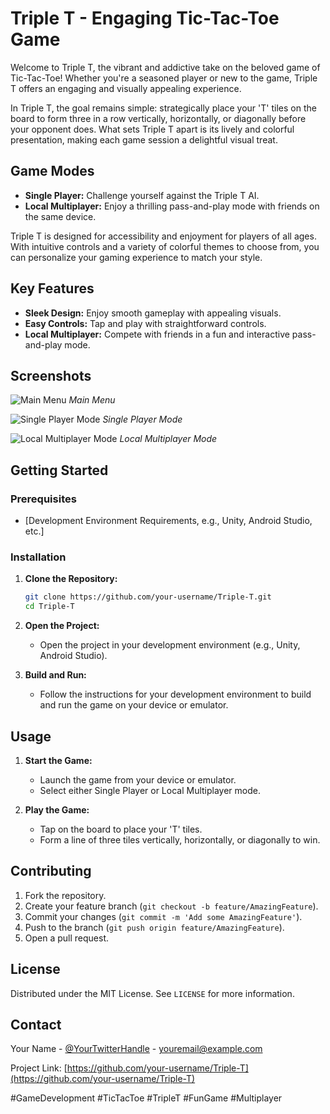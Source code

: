 # Triple T - Engaging Tic-Tac-Toe Game

Welcome to Triple T, the vibrant and addictive take on the beloved game of Tic-Tac-Toe! Whether you're a seasoned player or new to the game, Triple T offers an engaging and visually appealing experience.

In Triple T, the goal remains simple: strategically place your 'T' tiles on the board to form three in a row vertically, horizontally, or diagonally before your opponent does. What sets Triple T apart is its lively and colorful presentation, making each game session a delightful visual treat.

## Game Modes

- **Single Player:** Challenge yourself against the Triple T AI.
- **Local Multiplayer:** Enjoy a thrilling pass-and-play mode with friends on the same device.

Triple T is designed for accessibility and enjoyment for players of all ages. With intuitive controls and a variety of colorful themes to choose from, you can personalize your gaming experience to match your style.

## Key Features

- **Sleek Design:** Enjoy smooth gameplay with appealing visuals.
- **Easy Controls:** Tap and play with straightforward controls.
- **Local Multiplayer:** Compete with friends in a fun and interactive pass-and-play mode.

## Screenshots

![Main Menu](screenshots/main_menu.png)
*Main Menu*

![Single Player Mode](screenshots/single_player.png)
*Single Player Mode*

![Local Multiplayer Mode](screenshots/local_multiplayer.png)
*Local Multiplayer Mode*

## Getting Started

### Prerequisites

- [Development Environment Requirements, e.g., Unity, Android Studio, etc.]

### Installation

1. **Clone the Repository:**

    ```bash
    git clone https://github.com/your-username/Triple-T.git
    cd Triple-T
    ```

2. **Open the Project:**

    - Open the project in your development environment (e.g., Unity, Android Studio).

3. **Build and Run:**

    - Follow the instructions for your development environment to build and run the game on your device or emulator.

## Usage

1. **Start the Game:**
    - Launch the game from your device or emulator.
    - Select either Single Player or Local Multiplayer mode.

2. **Play the Game:**
    - Tap on the board to place your 'T' tiles.
    - Form a line of three tiles vertically, horizontally, or diagonally to win.

## Contributing

1. Fork the repository.
2. Create your feature branch (`git checkout -b feature/AmazingFeature`).
3. Commit your changes (`git commit -m 'Add some AmazingFeature'`).
4. Push to the branch (`git push origin feature/AmazingFeature`).
5. Open a pull request.

## License

Distributed under the MIT License. See `LICENSE` for more information.

## Contact

Your Name - [@YourTwitterHandle](https://twitter.com/YourTwitterHandle) - youremail@example.com

Project Link: [https://github.com/your-username/Triple-T](https://github.com/your-username/Triple-T)

#GameDevelopment #TicTacToe #TripleT #FunGame #Multiplayer
